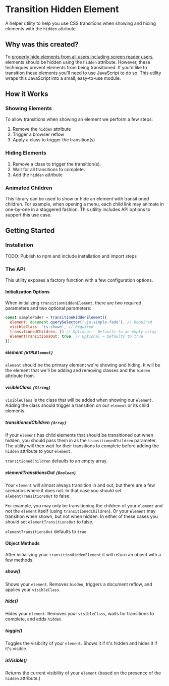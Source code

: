 # Transition Hidden Element

A helper utility to help you use CSS transitions when showing and hiding elements with the `hidden` attribute.

## Why was this created?

To [properly hide elements from all users including screen reader users](https://cloudfour.com/thinks/see-no-evil-hidden-content-and-accessibility/), elements should be hidden using the `hidden` attribute. However, these techniques prevent elements from being transitioned. If you'd like to transition these elements you'll need  to use JavaScript to do so. This utility wraps this JavaScript into a small, easy-to-use module. 

## How it Works

### Showing Elements

To allow transitions when showing an element we perform a few steps:

1. Remove the `hidden` attribute
2. Trigger a browser reflow
3. Apply a class to trigger the transition(s)

### Hiding Elements

1. Remove a class to trigger the transition(s). 
2. Wait for all transitions to complete.
3. Add the `hidden` attribute

### Animated Children

This library can be used to show or hide an element with transitioned children. For example, when opening a menu, each child link may animate in one-by-one in a staggered fashion. This utility includes API options to support this use case.

## Getting Started

### Installation

TODO: Publish to npm and include installation and import steps

### The API

This utility exposes a factory function with a few configuration options. 

#### Initialization Options

When initializing `transitionHiddenElement`, there are two required parameters and two optional parameters:

```js
const simpleFader = transitionHiddenElement({
  element: document.querySelector('.js-simple-fade'), // Required
  visibleClass: 'is-shown', // Required
  transitionedChildren: [] // Optional — Defaults to an empty array
  elementTransitionsOut: true, // Optional — Defaults to true
});
```

##### element `{HTMLElement}`

`element` should be the primary element we're showing and hiding. It will be the element that we'll be adding and removing classes and the `hidden` attribute from.

##### visibleClass `{String}`

`visibleClass` is the class that will be added when showing our `element`. Adding the class should trigger a transition on our `element` or its child elements.

##### transitionedChildren `{Array}`

If your `element` has child elements that should be transitioned out when hidden, you should pass them in as the `transitionedChildren` parameter. The utility will then wait for their transitions to complete before adding the `hidden` attribute to your `element`.

`transitionedChildren` defaults to an empty array.

##### elementTransitionsOut `{Boolean}`

Your `element`  will almost always transition in and out, but there are a few scenarios where it does not. In that case you should set `elementTransitionsOut` to false.

For example, you may only be transitioning the children of your `element` and not the `element` itself (using `transitionedChildren`). Or your `element` may transition when shown, but not when hidden. In either of these cases you should set `elementTransitionsOut` to false.

`elementTransitionsOut` defaults to `true`.

#### Object Methods

After initializing your `transitionHiddenElement` it will return an object with a few methods.

##### show()

Shows your `element`. Removes `hidden`, triggers a document reflow, and applies your `visibleClass`.

##### hide()

Hides your `element`. Removes your `visibleClass`, waits for transitions to complete, and adds `hidden`.

##### toggle()

Toggles the visibility of your `element`. Shows it if it's hidden and hides it if it's visible.

##### isVisible()

Returns the current visibility of your `element` (based on the presence of the `hidden` attribute.)
